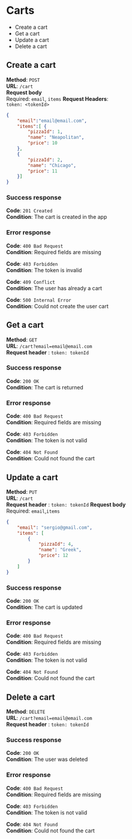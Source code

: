 # Carts

* Create a cart
* Get a cart
* Update a cart
* Delete a cart

## Create a cart
**Method**: `POST`  
**URL**: `/cart`  
**Request body**  
Required: `email`, `items`
**Request Headers**:  
`token: <tokenId>`  

```json
{
	"email":"email@email.com",
	"items":[ {
        "pizzaId": 1,
        "name": "Neapolitan",
        "price": 10
    },
    {
        "pizzaId": 2,
        "name": "Chicago",
        "price": 11
    }]
}
```

### Success response
**Code**: `201 Created`  
**Condition**: The cart is created in the app

### Error response
**Code**: `400 Bad Request`  
**Condition**: Required fields are missing

**Code**: `403 Forbidden`  
**Condition**: The token is invalid

**Code**: `409 Conflict`  
**Condition**: The user has already a cart

**Code**: `500 Internal Error`  
**Condition**: Could not create the user cart



## Get a cart
**Method**: `GET`  
**URL**: `/cart?email=email@email.com`  
**Request header** : `token: tokenId`

### Success response
**Code**: `200 OK`  
**Condition**: The cart is returned

### Error response
**Code**: `400 Bad Request`  
**Condition**: Required fields are missing

**Code**: `403 Forbidden`  
**Condition**: The token is not valid

**Code**: `404 Not Found`  
**Condition**: Could not found the cart

## Update a cart
**Method**: `PUT`  
**URL**: `/cart`  
**Request header** : `token: tokenId`
**Request body**  
Required: `email`,`items`

```json
{
    "email": "sergio@gmail.com",
    "items": [
        {
	        "pizzaId": 4,
	        "name": "Greek",
	        "price": 12
    	}
    ]
}
```

### Success response
**Code**: `200 OK`  
**Condition**: The cart is updated

### Error response
**Code**: `400 Bad Request`  
**Condition**: Required fields are missing

**Code**: `403 Forbidden`  
**Condition**: The token is not valid

**Code**: `404 Not Found`  
**Condition**: Could not found the cart


## Delete a cart
**Method**: `DELETE`  
**URL**: `/cart?email=email@email.com`  
**Request header** : `token: tokenId`

### Success response
**Code**: `200 OK`  
**Condition**: The user was deleted

### Error response
**Code**: `400 Bad Request`  
**Condition**: Required fields are missing

**Code**: `403 Forbidden`  
**Condition**: The token is not valid

**Code**: `404 Not Found`  
**Condition**: Could not found the cart